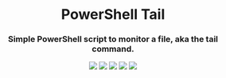 <h1 align="center">PowerShell Tail</h1>
<h3 align="center">Simple PowerShell script to monitor a file, aka the tail command.</h3>

<p align="center">
  <img src="https://img.shields.io/github/last-commit/SamuelNetherway460/PowerShell-Tail">
  <img src="https://img.shields.io/github/v/release/SamuelNetherway460/PowerShell-Tail">
  <img src="https://img.shields.io/github/release-date/SamuelNetherway460/PowerShell-Tail">
  <img src="https://img.shields.io/github/issues/SamuelNetherway460/PowerShell-Tail">
  <img src="https://img.shields.io/github/downloads/SamuelNetherway460/PowerShell-Tail/total">
</p>
